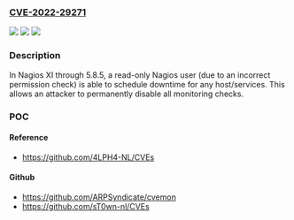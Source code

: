 ### [CVE-2022-29271](https://cve.mitre.org/cgi-bin/cvename.cgi?name=CVE-2022-29271)
![](https://img.shields.io/static/v1?label=Product&message=n%2Fa&color=blue)
![](https://img.shields.io/static/v1?label=Version&message=n%2Fa&color=blue)
![](https://img.shields.io/static/v1?label=Vulnerability&message=n%2Fa&color=brighgreen)

### Description

In Nagios XI through 5.8.5, a read-only Nagios user (due to an incorrect permission check) is able to schedule downtime for any host/services. This allows an attacker to permanently disable all monitoring checks.

### POC

#### Reference
- https://github.com/4LPH4-NL/CVEs

#### Github
- https://github.com/ARPSyndicate/cvemon
- https://github.com/sT0wn-nl/CVEs


